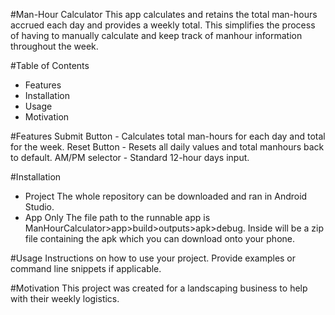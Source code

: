 #Man-Hour Calculator
  This app calculates and retains the total man-hours accrued each day and provides a weekly total.
  This simplifies the process of having to manually calculate and keep track of manhour information throughout the week.

#Table of Contents
  - Features
  - Installation
  - Usage
  - Motivation

#Features
  Submit Button - Calculates total man-hours for each day and total for the week.
  Reset Button - Resets all daily values and total manhours back to default.
  AM/PM selector - Standard 12-hour days input.

#Installation
  - Project
      The whole repository can be downloaded and ran in Android Studio.
  - App Only
      The file path to the runnable app is ManHourCalculator>app>build>outputs>apk>debug.
      Inside will be a zip file containing the apk which you can download onto your phone.

#Usage
  Instructions on how to use your project. 
  Provide examples or command line snippets if applicable.

#Motivation
  This project was created for a landscaping business to help with their weekly logistics.
